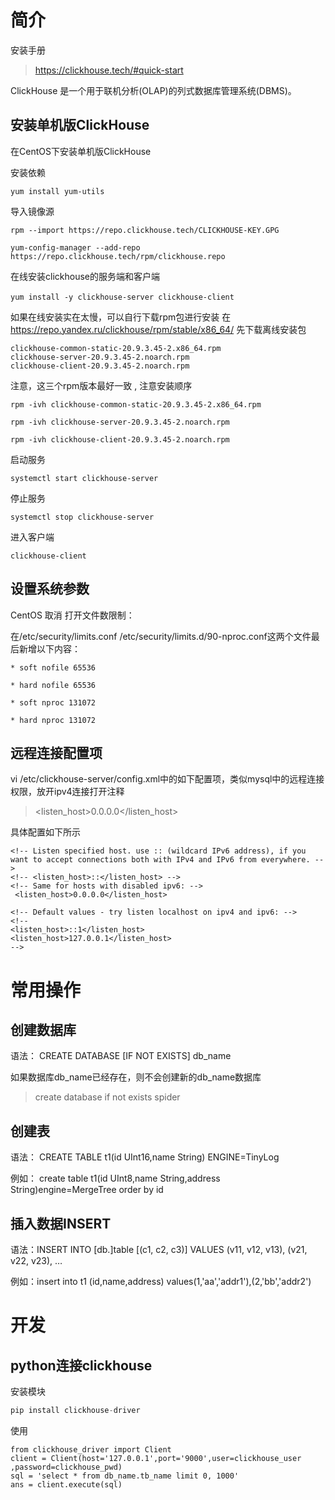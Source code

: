 # 简介

安装手册

>  https://clickhouse.tech/#quick-start

ClickHouse 是一个用于联机分析(OLAP)的列式数据库管理系统(DBMS)。 



## 安装单机版ClickHouse 


在CentOS下安装单机版ClickHouse 



安装依赖 

```
yum install yum-utils
```



导入镜像源 

```
rpm --import https://repo.clickhouse.tech/CLICKHOUSE-KEY.GPG

yum-config-manager --add-repo https://repo.clickhouse.tech/rpm/clickhouse.repo
```



在线安装clickhouse的服务端和客户端 

```
yum install -y clickhouse-server clickhouse-client　　
```



如果在线安装实在太慢，可以自行下载rpm包进行安装 在 https://repo.yandex.ru/clickhouse/rpm/stable/x86_64/  先下载离线安装包

```
clickhouse-common-static-20.9.3.45-2.x86_64.rpm 
clickhouse-server-20.9.3.45-2.noarch.rpm  
clickhouse-client-20.9.3.45-2.noarch.rpm 
```

 注意，这三个rpm版本最好一致 , 注意安装顺序

```
rpm -ivh clickhouse-common-static-20.9.3.45-2.x86_64.rpm

rpm -ivh clickhouse-server-20.9.3.45-2.noarch.rpm  

rpm -ivh clickhouse-client-20.9.3.45-2.noarch.rpm 
```







启动服务 

```
systemctl start clickhouse-server
```



停止服务

```
systemctl stop clickhouse-server
```



 进入客户端 

```
clickhouse-client
```





## 设置系统参数 



CentOS 取消 打开文件数限制：

在/etc/security/limits.conf  /etc/security/limits.d/90-nproc.conf这两个文件最后新增以下内容：

```
* soft nofile 65536

* hard nofile 65536

* soft nproc 131072

* hard nproc 131072
```



## 远程连接配置项

vi /etc/clickhouse-server/config.xml中的如下配置项，类似mysql中的远程连接权限，放开ipv4连接打开注释 

> <listen_host>0.0.0.0</listen_host>

具体配置如下所示

```
<!-- Listen specified host. use :: (wildcard IPv6 address), if you want to accept connections both with IPv4 and IPv6 from everywhere. -->
<!-- <listen_host>::</listen_host> -->
<!-- Same for hosts with disabled ipv6: -->
 <listen_host>0.0.0.0</listen_host>

<!-- Default values - try listen localhost on ipv4 and ipv6: -->
<!--
<listen_host>::1</listen_host>
<listen_host>127.0.0.1</listen_host>
-->

```



# 常用操作



## 创建数据库



语法： CREATE DATABASE [IF NOT EXISTS] db_name 

如果数据库db_name已经存在，则不会创建新的db_name数据库



> create database if not exists spider



## 创建表



语法： CREATE TABLE t1(id UInt16,name String) ENGINE=TinyLog

例如： create table t1(id UInt8,name String,address String)engine=MergeTree order by id 



## 插入数据INSERT

语法：INSERT INTO [db.]table [(c1, c2, c3)] VALUES (v11, v12, v13), (v21, v22, v23), …

例如：insert into t1 (id,name,address) values(1,'aa','addr1'),(2,'bb','addr2')




# 开发

## python连接clickhouse

 安装模块

```python
pip install clickhouse-driver
```



使用

```
from clickhouse_driver import Client
client = Client(host='127.0.0.1',port='9000',user=clickhouse_user ,password=clickhouse_pwd)
sql = 'select * from db_name.tb_name limit 0, 1000'
ans = client.execute(sql)

```




























